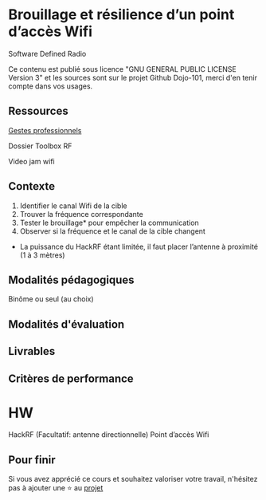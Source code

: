 # Brouillage et résilience d’un point d’accès Wifi

Software Defined Radio 

Ce contenu est publié sous licence "GNU GENERAL PUBLIC LICENSE Version 3" et les sources sont sur le projet Github Dojo-101, merci d'en tenir compte dans vos usages.


## Ressources

[Gestes professionnels](https://github.com/Aif4thah/Dojo-101)

Dossier Toolbox RF

Video jam wifi

## Contexte

1. Identifier le canal Wifi de la cible 
2. Trouver la fréquence correspondante
3. Tester le brouillage* pour empêcher la communication
4. Observer si la fréquence et le canal de la cible changent

* La puissance du HackRF étant limitée, il faut placer l’antenne à proximité (1 à 3 mètres)


## Modalités pédagogiques

Binôme ou seul (au choix)


## Modalités d'évaluation


## Livrables


## Critères de performance


# HW

HackRF (Facultatif: antenne directionnelle)
Point d’accès Wifi

## Pour finir

Si vous avez apprécié ce cours et souhaitez valoriser votre travail, n'hésitez pas à ajouter une ⭐ au [projet](https://github.com/Aif4thah/Dojo-101)